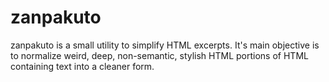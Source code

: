 # zanpakuto

zanpakuto is a small utility to simplify HTML excerpts. It's main objective is
to normalize weird, deep, non-semantic, stylish HTML portions of HTML
containing text into a cleaner form.

